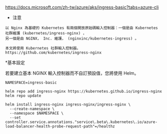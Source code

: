 https://docs.microsoft.com/zh-tw/azure/aks/ingress-basic?tabs=azure-cli

* 注意
```
以 Nginx 為基礎的 Kubernetes 有兩個開放原始碼輸入控制器：一個是由 Kubernetes 社群維護 (kubernetes/ingress-nginx) ，
另一個是由 NGINX， Inc. 維護， (nginxinc/kubernetes-ingress) 。

本文將使用 Kubernetes 社群輸入控制器。
https://github.com/kubernetes/ingress-nginx

```

*基本設定

若要建立基本 NGINX 輸入控制器而不自訂預設值，您將使用 Helm。

```
NAMESPACE=ingress-basic

helm repo add ingress-nginx https://kubernetes.github.io/ingress-nginx
helm repo update

helm install ingress-nginx ingress-nginx/ingress-nginx \
  --create-namespace \
  --namespace $NAMESPACE \
  --set controller.service.annotations."service\.beta\.kubernetes\.io/azure-load-balancer-health-probe-request-path"=/healthz
  ```
